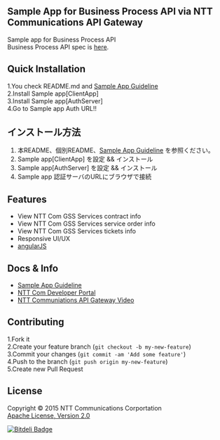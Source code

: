 ## Sample App for Business Process API via NTT Communications API Gateway 
Sample app for Business Process API  
  Business Process API spec is [here](https://developer.ntt.com/ja/apidocs/CPTF/business-process/business-process).

## Quick Installation
1.You check README.md and [Sample App Guideline](https://github.com/nttcom/apigw-sample-app/blob/master/demo_app_manual_ja.pdf)  
2.Install Sample app[ClientApp]  
3.Install Sample app[AuthServer]  
4.Go to Sample app Auth URL!!  

## インストール方法
1. 本README、個別README、[Sample App Guideline](https://github.com/nttcom/apigw-sample-app/blob/master/demo_app_manual_ja.pdf) を参照ください。
2. Sample app[ClientApp] を設定 && インストール
3. Sample app[AuthServer] を設定 && インストール
4. Sample app 認証サーバのURLにブラウザで接続

## Features
  * View NTT Com GSS Services contract info
  * View NTT Com GSS Services service order info
  * View NTT Com GSS Services tickets info
  * Responsive UI/UX
  * [angularJS](https://angularjs.org/)

## Docs & Info
  * [Sample App Guideline](https://github.com/nttcom/apigw-sample-app/blob/master/demo_app_manual_ja.pdf)
  * [NTT Com Developer Portal](https://developer.ntt.com/)
  * [NTT Communiations API Gateway Video](https://www.youtube.com/watch?v=jaRyr8TqFH4)

## Contributing
1.Fork it  
2.Create your feature branch (`git checkout -b my-new-feature`)  
3.Commit your changes (`git commit -am 'Add some feature'`)  
4.Push to the branch (`git push origin my-new-feature`)  
5.Create new Pull Request

## License
  Copyright &copy; 2015 NTT Communications Corportation  
  [Apache License, Version 2.0][Apache]

[Apache]: http://www.apache.org/licenses/LICENSE-2.0  

[![Bitdeli Badge](https://d2weczhvl823v0.cloudfront.net/nttcom/apigw-sample-app/trend.png)](https://bitdeli.com/free "Bitdeli Badge")

